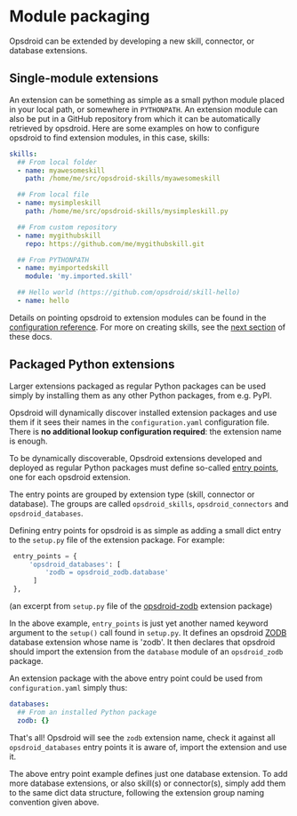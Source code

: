 # Module packaging

Opsdroid can be extended by developing a new skill, connector, or database extensions.

## Single-module extensions

An extension can be something as simple as a small python module placed in your local path, or somewhere in `PYTHONPATH`.
An extension module can also be put in a GitHub repository from which it can be automatically retrieved by opsdroid. Here are
some examples on how to configure opsdroid to find extension modules, in this case, skills:

```yaml
skills:
  ## From local folder
  - name: myawesomeskill
    path: /home/me/src/opsdroid-skills/myawesomeskill

  ## From local file
  - name: mysimpleskill
    path: /home/me/src/opsdroid-skills/mysimpleskill.py

  ## From custom repository
  - name: mygithubskill
    repo: https://github.com/me/mygithubskill.git

  ## From PYTHONPATH
  - name: myimportedskill
    module: 'my.imported.skill'

  ## Hello world (https://github.com/opsdroid/skill-hello)
  - name: hello
```

Details on pointing opsdroid to extension modules can be found in the [configuration reference](configuration).
For more on creating skills, see the [next section](skills/index) of these docs.

## Packaged Python extensions

Larger extensions packaged as regular Python packages can be used simply by installing them as any other Python packages,
from e.g. PyPI.

Opsdroid will dynamically discover installed extension packages and use them if it sees their names in the `configuration.yaml`
configuration file. There is **no additional lookup configuration required**: the extension name is enough.

To be dynamically discoverable, Opsdroid extensions developed and deployed as regular Python packages must define so-called
[entry points](https://setuptools.readthedocs.io/en/latest/setuptools.html#dynamic-discovery-of-services-and-plugins),
one for each opsdroid extension.

The entry points are grouped by extension type (skill, connector or database). The groups are called `opsdroid_skills`,
`opsdroid_connectors` and `opsdroid_databases`.

Defining entry points for opsdroid is as simple as adding a small dict entry to the `setup.py` file of the extension
package. For example:

```python
 entry_points = {
     'opsdroid_databases': [
         'zodb = opsdroid_zodb.database'
      ]
 },
```

(an excerpt from `setup.py` file of the [opsdroid-zodb](https://github.com/koodaamo/opsdroid-zodb) extension package)

In the above example, `entry_points` is just yet another named keyword argument to the `setup()` call found in `setup.py`.
It defines an opsdroid [ZODB](http://www.zodb.org) database extension whose name is 'zodb'. It then declares that opsdroid
should import the extension from the `database` module of an `opsdroid_zodb` package.

An extension package with the above entry point could be used from `configuration.yaml` simply thus:

```yaml
databases:
  ## From an installed Python package
  zodb: {}
```

That's all! Opsdroid will see the `zodb` extension name, check it against all `opsdroid_databases` entry points it is aware of,
import the extension and use it.

The above entry point example defines just one database extension. To add more database extensions, or also skill(s) or
connector(s), simply add them to the same dict data structure, following the extension group naming convention given above.

